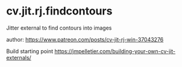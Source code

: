 # cv.jit.rj.findcontours
Jitter external to find contours into images

author: https://www.patreon.com/posts/cv-jit-rj-win-37043276

Build starting point
https://jmpelletier.com/building-your-own-cv-jit-externals/
